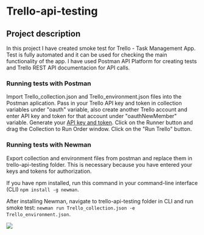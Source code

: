 # Trello-api-testing

## Project description

In this project I have created smoke test for Trello - Task Management App. Test is fully automated and it can be used for checking the main functionality of the app. I have used Postman API Platform for creating tests and Trello REST API documentacion for API calls.
 

### Running tests with Postman

Import Trello_collection.json and Trello_environment.json files into the Postman aplication. 
Pass in your Trello API key and token in collection variables under "oauth" variable, also create another Trello account and enter API key and token for that account under "oauthNewMember" variable. Generate your [API key and token](https://trello.com/app-key).
Click on the Runner button and drag the Collection to Run Order window. Click on the "Run Trello" button. 

### Running tests with Newman

Export collection and environment files from postman and replace them in trello-api-testing folder. 
This is necessary because you have entered your keys and tokens for authorization.

If you have npm installed, run this command in your command-line interface (CLI) `npm install -g newman`.

After installing Newman, navigate to trello-api-testing folder in CLI and run smoke test: `newman run Trello_collection.json -e Trello_environment.json`.

![](https://github.com/amelopankovic/trello-api-testing/commit/a11220edfb739ecb101c12727f9c023696149658)
